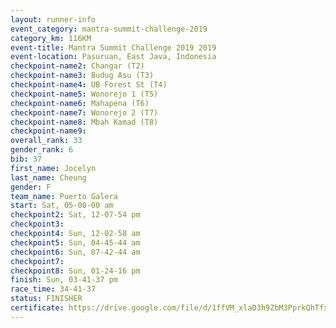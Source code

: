 ```yaml
---
layout: runner-info 
event_category: mantra-summit-challenge-2019 
category_km: 116KM 
event-title: Mantra Summit Challenge 2019 2019 
event-location: Pasuruan, East Java, Indonesia 
checkpoint-name2: Changar (T2) 
checkpoint-name3: Budug Asu (T3) 
checkpoint-name4: UB Forest St (T4) 
checkpoint-name5: Wonorejo 1 (T5) 
checkpoint-name6: Mahapena (T6) 
checkpoint-name7: Wonorejo 2 (T7) 
checkpoint-name8: Mbah Kamad (T8) 
checkpoint-name9: 
overall_rank: 33
gender_rank: 6
bib: 37
first_name: Jocelyn
last_name: Cheung
gender: F
team_name: Puerto Galera
start: Sat, 05-00-00 am
checkpoint2: Sat, 12-07-54 pm
checkpoint3: 
checkpoint4: Sun, 12-02-58 am
checkpoint5: Sun, 04-45-44 am
checkpoint6: Sun, 07-42-44 am
checkpoint7: 
checkpoint8: Sun, 01-24-16 pm
finish: Sun, 03-41-37 pm
race_time: 34-41-37
status: FINISHER
certificate: https://drive.google.com/file/d/1ffVM_xlaD3h9ZbM3PprkQhTfx5a28QZa/view?usp=sharing
---
```

